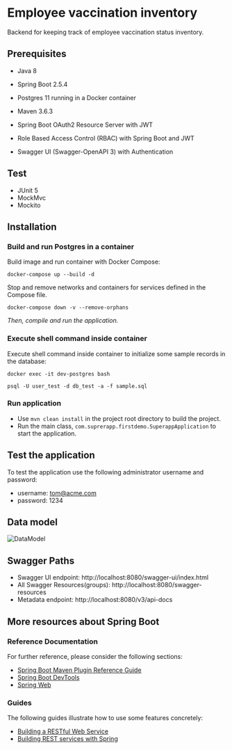 # Employee vaccination inventory

Backend for keeping track of employee vaccination status inventory.

## Prerequisites

- Java 8
- Spring Boot 2.5.4
- Postgres 11 running in a Docker container
- Maven 3.6.3


- Spring Boot OAuth2 Resource Server with JWT
- Role Based Access Control (RBAC) with Spring Boot and JWT
- Swagger UI (Swagger-OpenAPI 3) with Authentication

## Test

- JUnit 5
- MockMvc
- Mockito

## Installation

### Build and run Postgres in a container

Build image and run container with Docker Compose:

`docker-compose up --build -d`

Stop and remove networks and containers for services defined in the Compose file.

`docker-compose down -v --remove-orphans`

*Then, compile and run the application.*

### Execute shell command inside container

Execute shell command inside container to initialize some sample records in the database:

`docker exec -it dev-postgres bash`

`psql -U user_test -d db_test -a -f sample.sql`

### Run application

- Use `mvn clean install` in the project root directory to build the project.
- Run the main class, `com.suprerapp.firstdemo.SuperappApplication` to start the application.

## Test the application

To test the application use the following administrator username and password:

- username: tom@acme.com
- password: 1234

## Data model

![DataModel](https://i.postimg.cc/23Nz386M/Data-model.jpg)

## Swagger Paths

- Swagger UI endpoint: http://localhost:8080/swagger-ui/index.html
- All Swagger Resources(groups): http://localhost:8080/swagger-resources
- Metadata endpoint: http://localhost:8080/v3/api-docs



## More resources about Spring Boot

### Reference Documentation

For further reference, please consider the following sections:

* [Spring Boot Maven Plugin Reference Guide](https://docs.spring.io/spring-boot/docs/2.5.4/maven-plugin/reference/html/)
* [Spring Boot DevTools](https://docs.spring.io/spring-boot/docs/2.5.4/reference/htmlsingle/#using-boot-devtools)
* [Spring Web](https://docs.spring.io/spring-boot/docs/2.5.4/reference/htmlsingle/#boot-features-developing-web-applications)

### Guides

The following guides illustrate how to use some features concretely:

* [Building a RESTful Web Service](https://spring.io/guides/gs/rest-service/)
* [Building REST services with Spring](https://spring.io/guides/tutorials/bookmarks/)
